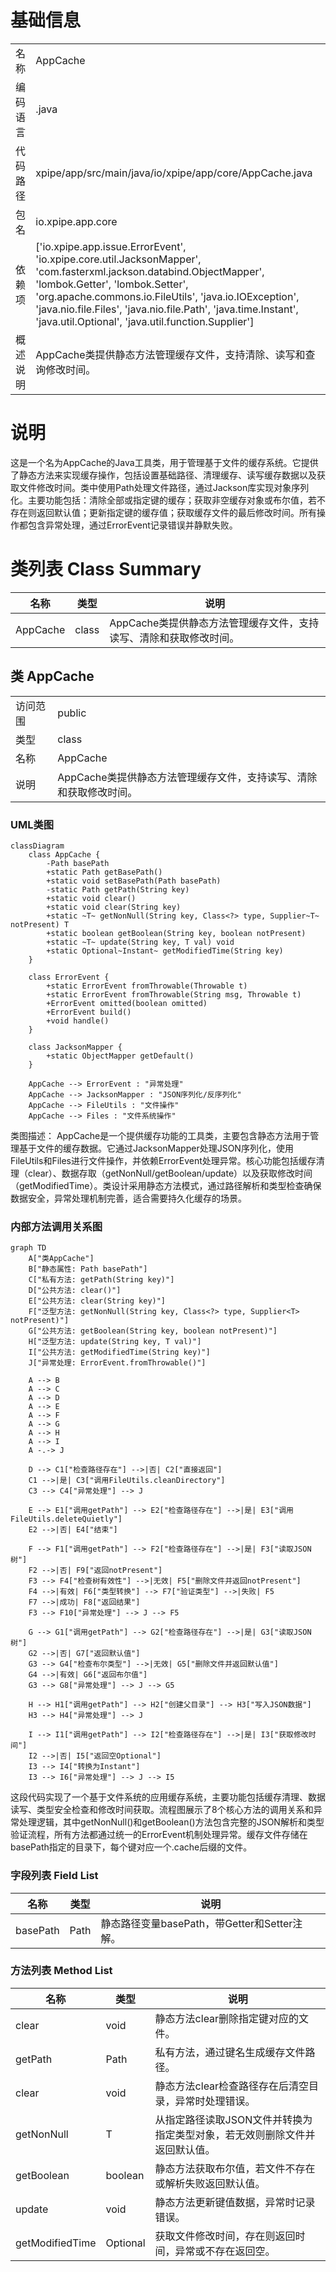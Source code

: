 # 基础信息

|      |      |
|------|------|
| 名称 | AppCache |
| 编码语言 | .java |
| 代码路径 | xpipe/app/src/main/java/io/xpipe/app/core/AppCache.java |
| 包名 | io.xpipe.app.core |
| 依赖项 | ['io.xpipe.app.issue.ErrorEvent', 'io.xpipe.core.util.JacksonMapper', 'com.fasterxml.jackson.databind.ObjectMapper', 'lombok.Getter', 'lombok.Setter', 'org.apache.commons.io.FileUtils', 'java.io.IOException', 'java.nio.file.Files', 'java.nio.file.Path', 'java.time.Instant', 'java.util.Optional', 'java.util.function.Supplier'] |
| 概述说明 | AppCache类提供静态方法管理缓存文件，支持清除、读写和查询修改时间。 |

# 说明

这是一个名为AppCache的Java工具类，用于管理基于文件的缓存系统。它提供了静态方法来实现缓存操作，包括设置基础路径、清理缓存、读写缓存数据以及获取文件修改时间。类中使用Path处理文件路径，通过Jackson库实现对象序列化。主要功能包括：清除全部或指定键的缓存；获取非空缓存对象或布尔值，若不存在则返回默认值；更新指定键的缓存值；获取缓存文件的最后修改时间。所有操作都包含异常处理，通过ErrorEvent记录错误并静默失败。

# 类列表 Class Summary

| 名称   | 类型  | 说明 |
|-------|------|-------------|
| AppCache | class | AppCache类提供静态方法管理缓存文件，支持读写、清除和获取修改时间。 |



## 类 AppCache

|      |      |
|------|------|
| 访问范围 | public |
| 类型 | class |
| 名称 | AppCache |
| 说明 | AppCache类提供静态方法管理缓存文件，支持读写、清除和获取修改时间。 |


### UML类图

```mermaid
classDiagram
    class AppCache {
        -Path basePath
        +static Path getBasePath()
        +static void setBasePath(Path basePath)
        -static Path getPath(String key)
        +static void clear()
        +static void clear(String key)
        +static ~T~ getNonNull(String key, Class<?> type, Supplier~T~ notPresent) T
        +static boolean getBoolean(String key, boolean notPresent)
        +static ~T~ update(String key, T val) void
        +static Optional~Instant~ getModifiedTime(String key)
    }

    class ErrorEvent {
        +static ErrorEvent fromThrowable(Throwable t)
        +static ErrorEvent fromThrowable(String msg, Throwable t)
        +ErrorEvent omitted(boolean omitted)
        +ErrorEvent build()
        +void handle()
    }

    class JacksonMapper {
        +static ObjectMapper getDefault()
    }

    AppCache --> ErrorEvent : "异常处理"
    AppCache --> JacksonMapper : "JSON序列化/反序列化"
    AppCache --> FileUtils : "文件操作"
    AppCache --> Files : "文件系统操作"
```

类图描述：
AppCache是一个提供缓存功能的工具类，主要包含静态方法用于管理基于文件的缓存数据。它通过JacksonMapper处理JSON序列化，使用FileUtils和Files进行文件操作，并依赖ErrorEvent处理异常。核心功能包括缓存清理（clear）、数据存取（getNonNull/getBoolean/update）以及获取修改时间（getModifiedTime）。类设计采用静态方法模式，通过路径解析和类型检查确保数据安全，异常处理机制完善，适合需要持久化缓存的场景。


### 内部方法调用关系图

```mermaid
graph TD
    A["类AppCache"]
    B["静态属性: Path basePath"]
    C["私有方法: getPath(String key)"]
    D["公共方法: clear()"]
    E["公共方法: clear(String key)"]
    F["泛型方法: getNonNull(String key, Class<?> type, Supplier<T> notPresent)"]
    G["公共方法: getBoolean(String key, boolean notPresent)"]
    H["泛型方法: update(String key, T val)"]
    I["公共方法: getModifiedTime(String key)"]
    J["异常处理: ErrorEvent.fromThrowable()"]

    A --> B
    A --> C
    A --> D
    A --> E
    A --> F
    A --> G
    A --> H
    A --> I
    A -.-> J

    D --> C1["检查路径存在"] -->|否| C2["直接返回"]
    C1 -->|是| C3["调用FileUtils.cleanDirectory"]
    C3 --> C4["异常处理"] --> J

    E --> E1["调用getPath"] --> E2["检查路径存在"] -->|是| E3["调用FileUtils.deleteQuietly"]
    E2 -->|否| E4["结束"]

    F --> F1["调用getPath"] --> F2["检查路径存在"] -->|是| F3["读取JSON树"]
    F2 -->|否| F9["返回notPresent"]
    F3 --> F4["检查树有效性"] -->|无效| F5["删除文件并返回notPresent"]
    F4 -->|有效| F6["类型转换"] --> F7["验证类型"] -->|失败| F5
    F7 -->|成功| F8["返回结果"]
    F3 --> F10["异常处理"] --> J --> F5

    G --> G1["调用getPath"] --> G2["检查路径存在"] -->|是| G3["读取JSON树"]
    G2 -->|否| G7["返回默认值"]
    G3 --> G4["检查布尔类型"] -->|无效| G5["删除文件并返回默认值"]
    G4 -->|有效| G6["返回布尔值"]
    G3 --> G8["异常处理"] --> J --> G5

    H --> H1["调用getPath"] --> H2["创建父目录"] --> H3["写入JSON数据"]
    H3 --> H4["异常处理"] --> J

    I --> I1["调用getPath"] --> I2["检查路径存在"] -->|是| I3["获取修改时间"]
    I2 -->|否| I5["返回空Optional"]
    I3 --> I4["转换为Instant"]
    I3 --> I6["异常处理"] --> J --> I5
```

这段代码实现了一个基于文件系统的应用缓存系统，主要功能包括缓存清理、数据读写、类型安全检查和修改时间获取。流程图展示了8个核心方法的调用关系和异常处理逻辑，其中getNonNull()和getBoolean()方法包含完整的JSON解析和类型验证流程，所有方法都通过统一的ErrorEvent机制处理异常。缓存文件存储在basePath指定的目录下，每个键对应一个.cache后缀的文件。

### 字段列表 Field List

| 名称  | 类型  | 说明 |
|-------|-------|------|
| basePath | Path | 静态路径变量basePath，带Getter和Setter注解。 |

### 方法列表 Method List

| 名称  | 类型  | 说明 |
|-------|-------|------|
| clear | void | 静态方法clear删除指定键对应的文件。 |
| getPath | Path | 私有方法，通过键名生成缓存文件路径。 |
| clear | void | 静态方法clear检查路径存在后清空目录，异常时处理错误。 |
| getNonNull | T | 从指定路径读取JSON文件并转换为指定类型对象，若无效则删除文件并返回默认值。 |
| getBoolean | boolean | 静态方法获取布尔值，若文件不存在或解析失败返回默认值。 |
| update | void | 静态方法更新键值数据，异常时记录错误。 |
| getModifiedTime | Optional<Instant> | 获取文件修改时间，存在则返回时间，异常或不存在返回空。 |




